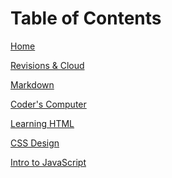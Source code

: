 <!--
# reading-notes
102 notes | Code Fellows
Hello, World!

Welcome, me, to my *notes, but italics sometimes.*

01b - Learning Markdown

**Growth Mindset:** 
A growth mindset is being prepared to adapt, learn, and take in others' experiences to improve your own. Part of the human experience. Ideally.
1. Listen to critique from others, even if it's frustrating.
2. Realize that others succeeding means wisdom to be learned from.
3. Something exploding happens. Looking into how, and why, is where you grow.
  
[WIP bio](https://youtu.be/dQw4w9WgXcQ)
>"Hello, World." -Amanda Iverson

![intro](https://user-images.githubusercontent.com/98374255/150915183-0e618610-1e69-468d-9909-ccbca3fb8049.png)

**Stretch Goals
Beef up your profile page! Add an image, a bio, contact info… as much as you feel comfortable including. Remember, this page will act as a showcase of your developer skills, so make it look great!**-->

<!--Beginning of Navbar-->
<!--
<nav>
      <header>
      <p>
        <h1>
          Table of Contents
        </h1>
      </p>
    </header>
      <ul>
        <li>
          <button>
            <a href="https://zayahpapaya.github.io/reading-notes/">
            Home
            </a>
          </button>
        </li>
        <li>
          <button>
            <a href="https://github.com/ZayahPapaya/reading-notes/blob/main/revisionsCloud.md">
            Revisions and the Cloud
            </a>
          </button>
        </li>
        <li>
          <button>
            <a href="https://www.youtube.com/">
            Placeholder
            </a>
          </button>
        </li>
        <li>
          <button>
            <a href="https://www.youtube.com/">
            Placeholder
          </button>
          </a>
        </li>
      </ul>
    </nav>
-->
<!--End of Navbar-->

# Table of Contents

[Home](home.md)

[Revisions & Cloud](revisionsCloud.md)

[Markdown](learningMarkdown.md)

[Coder's Computer](codersComputer.md)

[Learning HTML](learningHTML.md)

[CSS Design](webCSS.md)

[Intro to JavaScript](introJK.md)
